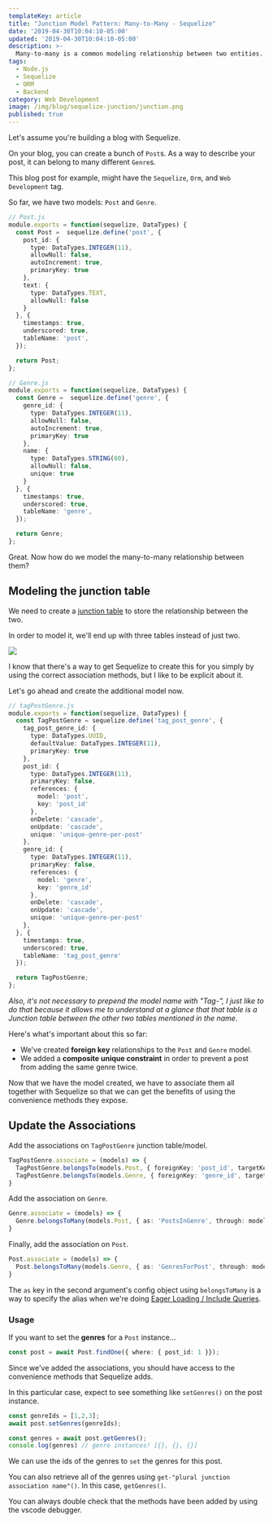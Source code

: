 ```yaml
---
templateKey: article
title: "Junction Model Pattern: Many-to-Many - Sequelize"
date: '2019-04-30T10:04:10-05:00'
updated: '2019-04-30T10:04:10-05:00'
description: >-
  Many-to-many is a common modeling relationship between two entities. Here's one way to handle it with the Sequelize ORM.
tags:
  - Node.js
  - Sequelize
  - ORM
  - Backend
category: Web Development
image: /img/blog/sequelize-junction/junction.png
published: true
---
```


Let's assume you're building a blog with Sequelize. 

On your blog, you can create a bunch of `Post`s. As a way to describe your post, it can belong to many different `Genre`s.

This blog post for example, might have the `Sequelize`, `Orm`, and `Web Development` tag.

So far, we have two models: `Post` and `Genre`.

```typescript
// Post.js
module.exports = function(sequelize, DataTypes) {
  const Post =  sequelize.define('post', {
    post_id: {
      type: DataTypes.INTEGER(11),
      allowNull: false,
      autoIncrement: true,
      primaryKey: true
    },
    text: {
      type: DataTypes.TEXT,
      allowNull: false
    }
  }, {
    timestamps: true,
    underscored: true,
    tableName: 'post',
  });

  return Post;
};
```

```typescript
// Genre.js
module.exports = function(sequelize, DataTypes) {
  const Genre =  sequelize.define('genre', {
    genre_id: {
      type: DataTypes.INTEGER(11),
      allowNull: false,
      autoIncrement: true,
      primaryKey: true
    },
    name: {
      type: DataTypes.STRING(60),
      allowNull: false,
      unique: true
    }
  }, {
    timestamps: true,
    underscored: true,
    tableName: 'genre',
  });

  return Genre;
};
```

Great. Now how do we model the many-to-many relationship between them?

## Modeling the junction table

We need to create a [junction table](https://en.wikipedia.org/wiki/Associative_entity) to store the relationship between the two.

In order to model it, we'll end up with three tables instead of just two.

![](/img/blog/sequelize-junction/junction-svg.svg)

I know that there's a way to get Sequelize to create this for you simply by using the correct association methods, but I like to be explicit about it.

Let's go ahead and create the additional model now.

```typescript
// tagPostGenre.js
module.exports = function(sequelize, DataTypes) {
  const TagPostGenre = sequelize.define('tag_post_genre', {
    tag_post_genre_id: {
      type: DataTypes.UUID,
      defaultValue: DataTypes.INTEGER(11),
      primaryKey: true
    },
    post_id: {
      type: DataTypes.INTEGER(11),
      primaryKey: false,
      references: {
        model: 'post',
        key: 'post_id'
      },
      onDelete: 'cascade',
      onUpdate: 'cascade',
      unique: 'unique-genre-per-post'
    },
    genre_id: {
      type: DataTypes.INTEGER(11),
      primaryKey: false,
      references: {
        model: 'genre',
        key: 'genre_id'
      },
      onDelete: 'cascade',
      onUpdate: 'cascade',
      unique: 'unique-genre-per-post'
    },
  }, {
    timestamps: true,
    underscored: true,
    tableName: 'tag_post_genre'
  });

  return TagPostGenre;
};
```

_Also, it's not necessary to prepend the model name with "Tag-", I just like to do that because it allows me to understand at a glance that that table is a Junction table between the other two tables mentioned in the name_.

Here's what's important about this so far:

- We've created **foreign key** relationships to the `Post` and `Genre` model.
- We added a **composite unique constraint** in order to prevent a post from adding the same genre twice.

Now that we have the model created, we have to associate them all together with Sequelize so that we can get the benefits of using the convenience methods they expose.

## Update the Associations

Add the associations on `TagPostGenre` junction table/model.

```typescript
TagPostGenre.associate = (models) => {
  TagPostGenre.belongsTo(models.Post, { foreignKey: 'post_id', targetKey: 'post_id', as: 'Post' });
  TagPostGenre.belongsTo(models.Genre, { foreignKey: 'genre_id', targetKey: 'genre_id', as: 'Genre' });
}
```

Add the association on `Genre`.

```typescript
Genre.associate = (models) => {
  Genre.belongsToMany(models.Post, { as: 'PostsInGenre', through: models.TagPostGenre, foreignKey: 'genre_id'});
}
```

Finally, add the association on `Post`.

```typescript
Post.associate = (models) => {
  Post.belongsToMany(models.Genre, { as: 'GenresForPost', through: models.TagPostGenre, foreignKey: 'genre_id'});
}
```

The `as` key in the second argument's config object using `belongsToMany` is a way to specify the alias when we're doing [Eager Loading / Include Queries](http://docs.sequelizejs.com/manual/models-usage.html#eager-loading).

### Usage

If you want to set the **genres** for a `Post` instance...

```typescript
const post = await Post.findOne({ where: { post_id: 1 }});

```

Since we've added the associations, you should have access to the convenience methods that Sequelize adds.

In this particular case, expect to see something like `setGenres()` on the post instance.

```typescript
const genreIds = [1,2,3];
await post.setGenres(genreIds);

const genres = await post.getGenres();
console.log(genres) // genre instances! [{}, {}, {}]
```

We can use the ids of the genres to `set` the genres for this post.

You can also retrieve all of the genres using `get-"plural junction association name"()`. In this case, `getGenres()`.

You can always double check that the methods have been added by using the vscode debugger.
